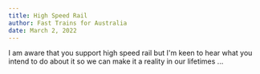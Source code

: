 ```yaml
---
title: High Speed Rail
author: Fast Trains for Australia
date: March 2, 2022
---
```

I am aware that you support high speed rail but I'm keen to hear what you intend to do about it so we can make it a reality in our lifetimes ...
